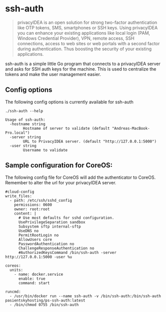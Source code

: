 ssh-auth
========

> privacyIDEA is an open solution for strong two-factor authentication like OTP tokens, SMS, smartphones or SSH keys. Using privacyIDEA you can enhance your existing applications like local login (PAM, Windows Credential Provider), VPN, remote access, SSH connections, access to web sites or web portals with a second factor during authentication. Thus boosting the security of your existing applications.

ssh-auth is a simple little Go program that connects to a privacyIDEA server and asks for SSH auth keys for the machine. This is used to centralize the tokens and make the user management easier.

Config options
--------------
The following config options is currently available for ssh-auth
```
./ssh-auth --help

Usage of ssh-auth:
  -hostname string
    	Hostname of server to validate (default "Andreas-MacBook-Pro.local")
  -server string
    	URL to PrivacyIDEA server. (default "http://127.0.0.1:5000")
  -user string
    	Username to validate
```

Sample configuration for CoreOS:
--------------------------------
The following config file for CoreOS will add the authenticator to CoreOS. Remember to alter the url for your privacyIDEA server.

```
#cloud-config
write_files:
  - path: /etc/ssh/sshd_config
    permissions: 0600
    owner: root:root
    content: |
      # Use most defaults for sshd configuration.
      UsePrivilegeSeparation sandbox
      Subsystem sftp internal-sftp
      UseDNS no
      PermitRootLogin no
      AllowUsers core
      PasswordAuthentication no
      ChallengeResponseAuthentication no
      #AuthorizedKeysCommand /bin/ssh-auth -server http://127.0.0.1:5000 -user %u

coreos:
  units:
    - name: docker.service
      enable: true
      command: start

runcmd:
  - /usr/bin/docker run --name ssh-auth -v /bin/ssh-auth:/bin/ssh-auth pasientskyhosting/ps-ssh-auth:latest
  - /bin/chmod 0755 /bin/ssh-auth
```
